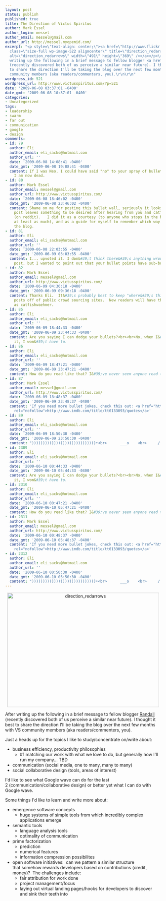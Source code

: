 ```yaml
---
layout: post
status: publish
published: true
title: The Direction of Victus Spiritus
author: Mark Essel
author_login: messel
author_email: messel@gmail.com
author_url: http://messel.myopenid.com/
excerpt: "<p style=\"text-align: center;\"><a href=\"http://www.flickr.com/photos/gesal/\"><img
  class=\"size-full wp-image-522 aligncenter\" title=\"direction_redarrows\" src=\"{{ site.url }}/assets/2009/06/direction_redarrows.jpg\"
  alt=\"direction_redarrows\" width=\"491\" height=\"369\" /></a></p>\r\n\r\nAfter
  writing up the following in a brief message to fellow blogger <a href=\"http://www.qrimp.com/blog/profiles.Randall.html\">Randall</a>
  (recently discovered both of us perceive a similar near future). I thought it best
  to share the direction I'll be taking the blog over the next few months with VS
  community members (aka readers/commenters, you).\r\n\r\n"
wordpress_id: 521
wordpress_url: http://www.victusspiritus.com/?p=521
date: '2009-06-08 03:37:01 -0400'
date_gmt: '2009-06-08 10:37:01 -0400'
categories:
- Uncategorized
tags:
- leadership
- swarm
- far out
- communication
- google
- design
comments:
- id: 79
  author: Eli
  author_email: eli_sacks@hotmail.com
  author_url: ''
  date: '2009-06-08 14:08:41 -0400'
  date_gmt: '2009-06-08 19:08:41 -0400'
  content: If I was Neo, I could have said "no" to your spray of bullets. As it is,
    I am now dead.
- id: 80
  author: Mark Essel
  author_email: messel@gmail.com
  author_url: http://www.victusspiritus.com/
  date: '2009-06-08 18:46:02 -0400'
  date_gmt: '2009-06-08 23:46:02 -0400'
  content: Shame on me for posting this bullet wall, seriously it looks like this
    post leaves something to be desired after hearing from you and catfishwaehner
    (on reddit).   I did it as a courtesy (to anyone who stops in the blog, they deserve
    at least as much), and as a guide for myself to remember which way I want to take
    the blog.
- id: 81
  author: Eli
  author_email: eli_sacks@hotmail.com
  author_url: ''
  date: '2009-06-08 22:03:55 -0400'
  date_gmt: '2009-06-09 03:03:55 -0400'
  content: I... upvoted it. I don&#39;t think there&#39;s anything wrong with the
    post, but I wanted to point out that your bullet points have sub-bullet points.
- id: 82
  author: Mark Essel
  author_email: messel@gmail.com
  author_url: http://www.victusspiritus.com/
  date: '2009-06-09 04:36:18 -0400'
  date_gmt: '2009-06-09 09:36:18 -0400'
  content: Thanks Eli.  It&#39;s probably best to keep "where&#39;s this blog going"
    posts off of public crowd sourcing sites.  New readers will have the same reaction
    as catfishwaehner.
- id: 85
  author: Eli
  author_email: eli_sacks@hotmail.com
  author_url: ''
  date: '2009-06-09 18:44:33 -0400'
  date_gmt: '2009-06-09 23:44:33 -0400'
  content: Are you saying I can dodge your bullets?<br><br>No, when I&#39;ve read
    it, I won&#39;t have to.
- id: 86
  author: Eli
  author_email: eli_sacks@hotmail.com
  author_url: ''
  date: '2009-06-09 18:47:21 -0400'
  date_gmt: '2009-06-09 23:47:21 -0400'
  content: How do you read like that? I&#39;ve never seen anyone read that fast.
- id: 87
  author: Mark Essel
  author_email: messel@gmail.com
  author_url: http://www.victusspiritus.com/
  date: '2009-06-09 18:48:37 -0400'
  date_gmt: '2009-06-09 23:48:37 -0400'
  content: 'If you need more bullet jokes, check this out: <a href="http://www.imdb.com/title/tt0133093/quotes"
    rel="nofollow">http://www.imdb.com/title/tt0133093/quotes</a>'
- id: 89
  author: Eli
  author_email: eli_sacks@hotmail.com
  author_url: ''
  date: '2009-06-09 18:50:30 -0400'
  date_gmt: '2009-06-09 23:50:30 -0400'
  content: ")))))))))))))))))))))))))))))•<br>      ___o    <br>     /    <br>•(((((((((((((((((((((((((((("
- id: 2309
  author: Eli
  author_email: eli_sacks@hotmail.com
  author_url: ''
  date: '2009-06-10 00:44:33 -0400'
  date_gmt: '2009-06-10 05:44:33 -0400'
  content: Are you saying I can dodge your bullets?<br><br>No, when I&#39;ve read
    it, I won&#39;t have to.
- id: 2310
  author: Eli
  author_email: eli_sacks@hotmail.com
  author_url: ''
  date: '2009-06-10 00:47:21 -0400'
  date_gmt: '2009-06-10 05:47:21 -0400'
  content: How do you read like that? I&#39;ve never seen anyone read that fast.
- id: 2311
  author: Mark Essel
  author_email: messel@gmail.com
  author_url: http://www.victusspiritus.com/
  date: '2009-06-10 00:48:37 -0400'
  date_gmt: '2009-06-10 05:48:37 -0400'
  content: 'If you need more bullet jokes, check this out: <a href="http://www.imdb.com/title/tt0133093/quotes"
    rel="nofollow">http://www.imdb.com/title/tt0133093/quotes</a>'
- id: 2312
  author: Eli
  author_email: eli_sacks@hotmail.com
  author_url: ''
  date: '2009-06-10 00:50:30 -0400'
  date_gmt: '2009-06-10 05:50:30 -0400'
  content: ")))))))))))))))))))))))))))))•<br>      ___o    <br>     /    <br>•(((((((((((((((((((((((((((("
---
```

<p style="text-align: center;"><a href="http://www.flickr.com/photos/gesal/"><img class="size-full wp-image-522 aligncenter" title="direction_redarrows" src="{{ site.url }}/assets/2009/06/direction_redarrows.jpg" alt="direction_redarrows" width="491" height="369" /></a></p>
<p>After writing up the following in a brief message to fellow blogger <a href="http://www.qrimp.com/blog/profiles.Randall.html">Randall</a> (recently discovered both of us perceive a similar near future). I thought it best to share the direction I'll be taking the blog over the next few months with VS community members (aka readers/commenters, you).</p>
<p><a id="more"></a><a id="more-521"></a></p>
<p>Just a heads up for the topics I like to study/concentrate on/write about:</p>
<ul>
<li>business efficiency, productivity philosophies
<ul>
<li>#1 matching our work with what we love to do, but generally how I'll run my company... TBD</li>
</ul>
</li>
<li>communication (social media, one to many, many to many)</li>
<li>social collaborative design (tools, areas of interest)</li>
</ul>
<p>I'd like to see what Google wave can do for the last 2 (communication/collaborative design) or better yet what I can do with Google wave.</p>
<p>Some things I'd like to learn and write more about:</p>
<ul>
<li>emergence software concepts
<ul>
<li>huge systems of simple tools from which incredibly complex applications emerge</li>
</ul>
</li>
<li>semantic tools
<ul>
<li>language analysis tools</li>
<li>optimality of communication</li>
</ul>
</li>
<li>prime factorization
<ul>
<li>prediction</li>
<li>numerical features</li>
<li>information compression possibilites</li>
</ul>
</li>
<li>open software initiatives:  can we pattern a similar structure that somehow rewards developers based on contributions (credit, money)?  The challenges include:
<ul>
<li>fair attribution for work done</li>
<li>project management/focus</li>
<li>laying out virtual landing pages/hooks for developers to discover and sink their teeth into</li>
</ul>
</li>
</ul>
